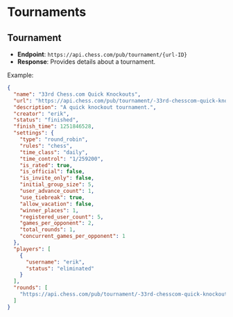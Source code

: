 # Tournaments

## Tournament
- **Endpoint**: `https://api.chess.com/pub/tournament/{url-ID}`
- **Response**: Provides details about a tournament.

Example:
```json
{
  "name": "33rd Chess.com Quick Knockouts",
  "url": "https://api.chess.com/pub/tournament/-33rd-chesscom-quick-knockouts-1401-1600",
  "description": "A quick knockout tournament.",
  "creator": "erik",
  "status": "finished",
  "finish_time": 1251846528,
  "settings": {
    "type": "round_robin",
    "rules": "chess",
    "time_class": "daily",
    "time_control": "1/259200",
    "is_rated": true,
    "is_official": false,
    "is_invite_only": false,
    "initial_group_size": 5,
    "user_advance_count": 1,
    "use_tiebreak": true,
    "allow_vacation": false,
    "winner_places": 1,
    "registered_user_count": 5,
    "games_per_opponent": 2,
    "total_rounds": 1,
    "concurrent_games_per_opponent": 1
  },
  "players": [
    {
      "username": "erik",
      "status": "eliminated"
    }
  ],
  "rounds": [
    "https://api.chess.com/pub/tournament/-33rd-chesscom-quick-knockouts-1401-1600/1"
  ]
}
```
